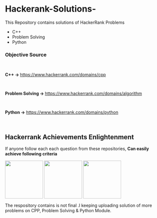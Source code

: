 # Hackerank-Solutions-
This Repository contains solutions of HackerRank Problems
- C++
- Problem Solving
- Python

### Objective Source 
<br>

<b> C++  -> </b> https://www.hackerrank.com/domains/cpp

<br>

<b> Problem Solving -> </b> https://www.hackerrank.com/domains/algorithm

<br>

<b> Python -></b> https://www.hackerrank.com/domains/python


<br>

## Hackerrank Achievements Enlightenment
If anyone follow each each question from these repositories, <b> Can easily achieve following criteria</b>

<img align =center src="https://pbs.twimg.com/media/EGUK3Y6X0AIhxKM?format=jpg&name=medium" height=125px> <img align =center src="https://pbs.twimg.com/media/EGULBzJXkAAuQ38?format=jpg&name=medium" height=125px> <img align =center src="https://pbs.twimg.com/media/EPY0YNgX4AEAprb?format=jpg&name=900x900" height=125px>
<!-- <img alt="Strength Diverse" height ="100" src="https://pbs.twimg.com/media/EGULBzJXkAAuQ38?format=jpg&name=medium" > -->


The respository contains is not final .I keeping uploading solution of more problems on CPP, Problem Solving & Python Module.


